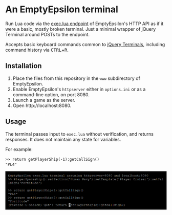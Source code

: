 # An EmptyEpsilon terminal

Run Lua code via the [exec.lua
endpoint](https://github.com/daid/EmptyEpsilon/wiki/HTTP-Server) of
EmptyEpsilon's HTTP API as if it were a basic, mostly broken terminal. Just a
minimal wrapper of jQuery Terminal around POSTs to the endpoint.

Accepts basic keyboard commands common to [jQuery
Terminals](https://terminal.jcubic.pl/api_reference.php#shortcuts), including
command history via <kbd>CTRL</kbd>+<kbd>R</kbd>.

## Installation

1.  Place the files from this repository in the `www` subdirectory of
    EmptyEpsilon.
2.  Enable EmptyEpsilon's `httpserver` either in `options.ini` or as a
    command-line option, on port 8080.
3.  Launch a game as the server.
4.  Open http://localhost:8080.

## Usage

The terminal passes input to `exec.lua` without verification, and returns
responses. It does not maintain any state for variables.

For example:

```
>> return getPlayerShip(-1):getCallSign()
"PL4"
```

![Screenshot](terminal.png)
